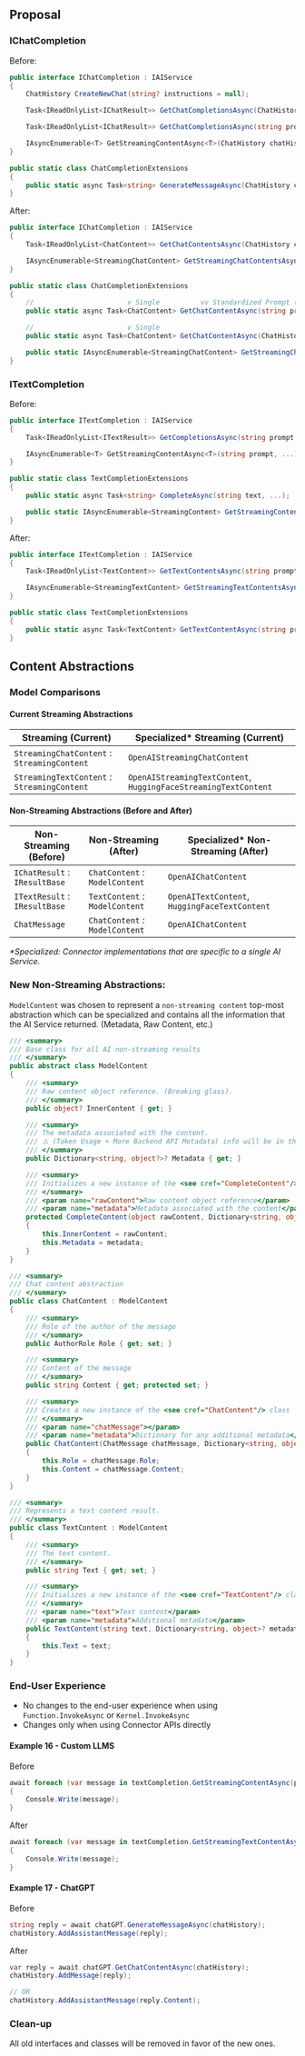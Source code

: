 ## Proposal

### IChatCompletion

Before:

```csharp {"id":"01J6KQ515VCHTSXPBP2NZG50S6"}
public interface IChatCompletion : IAIService
{
    ChatHistory CreateNewChat(string? instructions = null);

    Task<IReadOnlyList<IChatResult>> GetChatCompletionsAsync(ChatHistory chat, ...);

    Task<IReadOnlyList<IChatResult>> GetChatCompletionsAsync(string prompt, ...);

    IAsyncEnumerable<T> GetStreamingContentAsync<T>(ChatHistory chatHistory, ...);
}

public static class ChatCompletionExtensions
{
    public static async Task<string> GenerateMessageAsync(ChatHistory chat, ...);
}
```

After:

```csharp {"id":"01J6KQ515VCHTSXPBP2P3AE75A"}
public interface IChatCompletion : IAIService
{
    Task<IReadOnlyList<ChatContent>> GetChatContentsAsync(ChatHistory chat, ..> tags)

    IAsyncEnumerable<StreamingChatContent> GetStreamingChatContentsAsync(ChatHistory chatHistory, ...);
}

public static class ChatCompletionExtensions
{
    //                       v Single          vv Standardized Prompt (Parse <message> tags)
    public static async Task<ChatContent> GetChatContentAsync(string prompt, ...);

    //                       v Single
    public static async Task<ChatContent> GetChatContentAsync(ChatHistory chatHistory, ...);

    public static IAsyncEnumerable<StreamingChatContent> GetStreamingChatContentsAsync(string prompt, ...);
}
```

### ITextCompletion

Before:

```csharp {"id":"01J6KQ515VCHTSXPBP2SXK9GWA"}
public interface ITextCompletion : IAIService
{
    Task<IReadOnlyList<ITextResult>> GetCompletionsAsync(string prompt, ...);

    IAsyncEnumerable<T> GetStreamingContentAsync<T>(string prompt, ...);
}

public static class TextCompletionExtensions
{
    public static async Task<string> CompleteAsync(string text, ...);

    public static IAsyncEnumerable<StreamingContent> GetStreamingContentAsync(string input, ...);
}
```

After:

```csharp {"id":"01J6KQ515VCHTSXPBP2V49TDPD"}
public interface ITextCompletion : IAIService
{
    Task<IReadOnlyList<TextContent>> GetTextContentsAsync(string prompt, ...);

    IAsyncEnumerable<StreamingTextContent> GetStreamingTextContentsAsync(string prompt, ...);
}

public static class TextCompletionExtensions
{
    public static async Task<TextContent> GetTextContentAsync(string prompt, ...);
}
```

## Content Abstractions

### Model Comparisons

#### Current Streaming Abstractions

| Streaming (Current)                         | Specialized\* Streaming (Current)                               |
| ------------------------------------------- | --------------------------------------------------------------- |
| `StreamingChatContent` : `StreamingContent` | `OpenAIStreamingChatContent`                                    |
| `StreamingTextContent` : `StreamingContent` | `OpenAIStreamingTextContent`, `HuggingFaceStreamingTextContent` |

#### Non-Streaming Abstractions (Before and After)

| Non-Streaming (Before)        | Non-Streaming (After)          | Specialized\* Non-Streaming (After)           |
| ----------------------------- | ------------------------------ | --------------------------------------------- |
| `IChatResult` : `IResultBase` | `ChatContent` : `ModelContent` | `OpenAIChatContent`                           |
| `ITextResult` : `IResultBase` | `TextContent` : `ModelContent` | `OpenAITextContent`, `HuggingFaceTextContent` |
| `ChatMessage`                 | `ChatContent` : `ModelContent` | `OpenAIChatContent`                           |

_\*Specialized: Connector implementations that are specific to a single AI Service._

### New Non-Streaming Abstractions:

`ModelContent` was chosen to represent a `non-streaming content` top-most abstraction which can be specialized and contains all the information that the AI Service returned. (Metadata, Raw Content, etc.)

```csharp {"id":"01J6KQ515VCHTSXPBP2Z1D4HDX"}
/// <summary>
/// Base class for all AI non-streaming results
/// </summary>
public abstract class ModelContent
{
    /// <summary>
    /// Raw content object reference. (Breaking glass).
    /// </summary>
    public object? InnerContent { get; }

    /// <summary>
    /// The metadata associated with the content.
    /// ⚠️ (Token Usage + More Backend API Metadata) info will be in this dictionary. Old IResult.ModelResult) ⚠️
    /// </summary>
    public Dictionary<string, object?>? Metadata { get; }

    /// <summary>
    /// Initializes a new instance of the <see cref="CompleteContent"/> class.
    /// </summary>
    /// <param name="rawContent">Raw content object reference</param>
    /// <param name="metadata">Metadata associated with the content</param>
    protected CompleteContent(object rawContent, Dictionary<string, object>? metadata = null)
    {
        this.InnerContent = rawContent;
        this.Metadata = metadata;
    }
}
```

```csharp {"id":"01J6KQ515VCHTSXPBP31581WSS"}
/// <summary>
/// Chat content abstraction
/// </summary>
public class ChatContent : ModelContent
{
    /// <summary>
    /// Role of the author of the message
    /// </summary>
    public AuthorRole Role { get; set; }

    /// <summary>
    /// Content of the message
    /// </summary>
    public string Content { get; protected set; }

    /// <summary>
    /// Creates a new instance of the <see cref="ChatContent"/> class
    /// </summary>
    /// <param name="chatMessage"></param>
    /// <param name="metadata">Dictionary for any additional metadata</param>
    public ChatContent(ChatMessage chatMessage, Dictionary<string, object>? metadata = null) : base(chatMessage, metadata)
    {
        this.Role = chatMessage.Role;
        this.Content = chatMessage.Content;
    }
}
```

```csharp {"id":"01J6KQ515VCHTSXPBP329SZNBK"}
/// <summary>
/// Represents a text content result.
/// </summary>
public class TextContent : ModelContent
{
    /// <summary>
    /// The text content.
    /// </summary>
    public string Text { get; set; }

    /// <summary>
    /// Initializes a new instance of the <see cref="TextContent"/> class.
    /// </summary>
    /// <param name="text">Text content</param>
    /// <param name="metadata">Additional metadata</param>
    public TextContent(string text, Dictionary<string, object>? metadata = null) : base(text, metadata)
    {
        this.Text = text;
    }
}
```

### End-User Experience

- No changes to the end-user experience when using `Function.InvokeAsync` or `Kernel.InvokeAsync`
- Changes only when using Connector APIs directly

#### Example 16 - Custom LLMS

Before

```csharp {"id":"01J6KQ515VCHTSXPBP32J12D0A"}
await foreach (var message in textCompletion.GetStreamingContentAsync(prompt, executionSettings))
{
    Console.Write(message);
}
```

After

```csharp {"id":"01J6KQ515VCHTSXPBP3640HF7M"}
await foreach (var message in textCompletion.GetStreamingTextContentAsync(prompt, executionSettings))
{
    Console.Write(message);
}
```

#### Example 17 - ChatGPT

Before

```csharp {"id":"01J6KQ515VCHTSXPBP37Y2V9P0"}
string reply = await chatGPT.GenerateMessageAsync(chatHistory);
chatHistory.AddAssistantMessage(reply);
```

After

```csharp {"id":"01J6KQ515VCHTSXPBP39S0H324"}
var reply = await chatGPT.GetChatContentAsync(chatHistory);
chatHistory.AddMessage(reply);

// OR
chatHistory.AddAssistantMessage(reply.Content);
```

### Clean-up

All old interfaces and classes will be removed in favor of the new ones.
